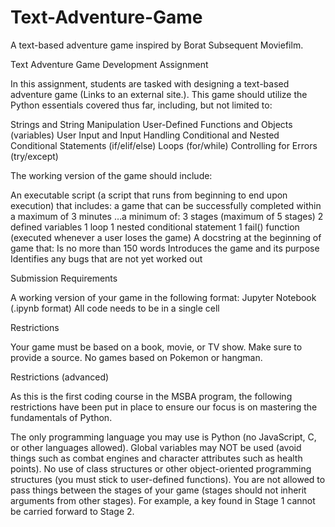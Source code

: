 # Text-Adventure-Game
A text-based adventure game inspired by Borat Subsequent Moviefilm.

Text Adventure Game Development Assignment


In this assignment, students are tasked with designing a text-based adventure game (Links to an external site.). This game should utilize the Python essentials covered thus far, including, but not limited to:

Strings and String Manipulation
User-Defined Functions and Objects (variables)
User Input and Input Handling
Conditional and Nested Conditional Statements (if/elif/else)
Loops (for/while)
Controlling for Errors (try/except)


The working version of the game should include:

An executable script (a script that runs from beginning to end upon execution) that includes:
a game that can be successfully completed within a maximum of 3 minutes
…a minimum of:
3 stages (maximum of 5 stages)
2 defined variables
1 loop
1 nested conditional statement
1 fail() function (executed whenever a user loses the game)
A docstring at the beginning of game that:
Is no more than 150 words
Introduces the game and its purpose
Identifies any bugs that are not yet worked out
 

Submission Requirements

A working version of your game in the following format:
Jupyter Notebook (.ipynb format)
All code needs to be in a single cell
 

Restrictions

Your game must be based on a book, movie, or TV show. Make sure to provide a source.
No games based on Pokemon or hangman.
 

Restrictions (advanced)

As this is the first coding course in the MSBA program, the following restrictions have been put in place to ensure our focus is on mastering the fundamentals of Python.

The only programming language you may use is Python (no JavaScript, C, or other languages allowed).
Global variables may NOT be used (avoid things such as combat engines and character attributes such as health points).
No use of class structures or other object-oriented programming structures (you must stick to user-defined functions).
You are not allowed to pass things between the stages of your game (stages should not inherit arguments from other stages). For example, a key found in Stage 1 cannot be carried forward to Stage 2.
